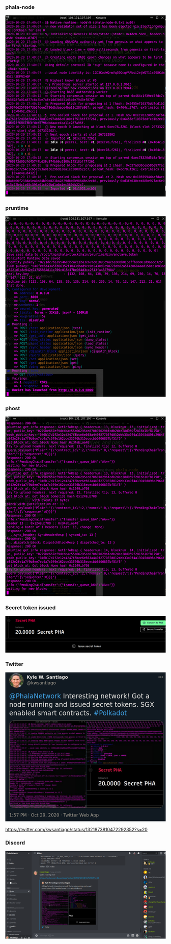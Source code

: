 <h3> phala-node </h3>
<img src="./phala-blockchain.png"></img>

<h3> pruntime </h3>
<img src="./sgx.png"></img>

<h3> phost </h3>
<img src="./phost.png"></img>

<h3> Secret token issued </h3>
<img src="./secret.png"></img>

<h3> Twitter </h3>
<img src="./twitter.png"></img>

https://twitter.com/kwsantiago/status/1321873810472292352?s=20

<h3> Discord </h3>
<img src="./discord.png"></img>
